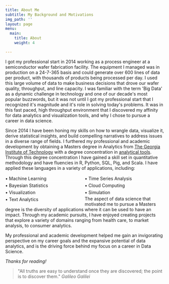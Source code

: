 ```yaml
---
title: About Me
subtitle: My Background and Motivations
img_path: ''
layout: page
menu:
  main:
    title: About
    weight: 4

---
```

I got my professional start in 2014 working as a process engineer at a semiconductor wafer fabrication facility. The equipment I managed was in production on a 24-7-365 basis and could generate over 600 lines of data per product, with thousands of products being processed per day. I used this large volume of data to make business decisions that drove our wafer quality, throughput, and line capacity. I was familiar with the term 'Big Data' as a dynamic challenge in technology and one of our decade's most popular buzzwords, but it was not until I got my professional start that I recognized it's magnitude and it's role in solving today's problems. It was in this fast paced, high throughput environment that I discovered my affinity for data analytics and visualization tools, and why I chose to pursue a career in data science. 

Since 2014 I have been honing my skills on how to wrangle data, visualize it, derive statistical insights, and build compelling narratives to address issues in a diverse range of fields. I furthered my professional and academic development by obtaining a Masters degree in Analytics from [The Georgia Institute of Technology](https://www.gatech.edu/about/rankings) with a degree concentration in [analytical tools](https://www.analytics.gatech.edu/curriculum/analytical-tools-track). Through this degree concentration I have gained a skill set in quantitative methodology and have fluencies in R, Python, SQL, Pig, and Scala. I have applied these languages in a variety of applications, including:

<style>uli{
  width:760px;
  margin-bottom:20px;
  overflow:hidden;
  border-top:1px solid #ffffff;
}
lii{
  line-height:1.5em;
  border-bottom:1px solid #ffffff;
  float:left;
  display:inline;
}
#double lii  { width:50%;} <span class="code-comment">/* 2 col */</span>
#triple lii  { width:33.333%; } <span class="code-comment">/* 3 col */</span>
#quad lii    { width:25%; } <span class="code-comment">/* 4 col */</span>
#six lii     { width:16.666%; } <span class="code-comment">/* 6 col */</span></style>
<div>
<uli id = "double"><span class="code-comment"></span>
<lii>&bull; Machine Learning</lii>
<lii>&bull; Time Series Analysis</lii>
<lii>&bull; Bayesian Statistics</lii>
<lii>&bull; Cloud Computing</lii>
<lii>&bull; Visualization</lii>
<lii>&bull; Simulation</lii>
<lii>&bull; Text Analytics</lii>
</uli></div>

<style type = "text/css">
  <!-- .tab { margin-left: 80px;}
  -->
</style>

The aspect of data science that motivated me to pursue a Masters degree is the diversity of applications where it can be used to have an impact. Through my academic pursuits, I have enjoyed creating projects that explore a variety of domains ranging from health care, to market analysis, to consumer analytics.

My professional and academic development helped me gain an invigorating perspective on my career goals and the expansive potential of data analytics, and is the driving force behind my focus on a career in Data Science.

_Thanks for reading!_

> "All truths are easy to understand once they are discovered; the point is to discover them." <cite>Galileo Galilei</cite>

<!--A short page about my background and motivations.-->